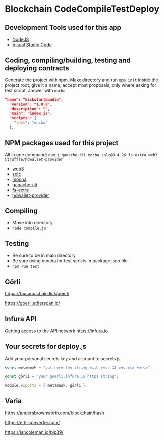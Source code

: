 # Blockchain CodeCompileTestDeploy

## Development Tools used for this app

- [NodeJS](https://nodejs.org/)
- [Visual Studio Code](https://code.visualstudio.com/)

## Coding, compiling/building, testing and deploying contracts

Generate the project with npm.
Make directory and run `npm init` inside the project root, give it a name, accept most proposals, only where asking for test script, answer with `mocha`

```json
"name": "kickstartbundle",
  "version": "1.0.0",
  "description": "",
  "main": "index.js",
  "scripts": {
    "test": "mocha"
  },
```

## NPM packages used for this project

All in one command:
`npm i ganache-cli mocha solc@0.4.26 fs-extra web3 @truffle/hdwallet-provider`

- [web3](https://github.com/ChainSafe/web3.js#readme)
- [solc](https://github.com/ethereum/solc-js#readme)
- [mocha](https://mochajs.org/)
- [ganache-cli](https://github.com/trufflesuite/ganache#readme)
- [fs-extra](https://github.com/jprichardson/node-fs-extra)
- [hdwallet-provider](https://github.com/trufflesuite/truffle/tree/master/packages/hdwallet-provider#readme)

## Compiling

- Move into directory
- `node compile.js`

## Testing

- Be sure to be in main directory
- Be sure using mocha for test scripts in package.json file.
- `npm run test`

## Görli

https://faucets.chain.link/goerli

https://goerli.etherscan.io/

## Infura API

Getting access to the API network
https://infura.io

## Your secrets for deploy.js

Add your personal secrets key and account to secrets.js

```js
const metamask = "put here the string with your 12 secrets words";

const görli = "your goerli.infura.io https string";

module.exports = { metamask, görli };
```

## Varia

https://andersbrownworth.com/blockchain/hash

https://eth-converter.com/

https://iancoleman.io/bip39/
